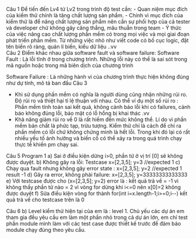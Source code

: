 Câu 1 Để tiến đến Lv4 từ Lv2 trong trình độ test cần:
	- Quan niệm mục đích của kiểm thử chính là tăng chất lượng sản phẩm. 
	- Chính vì mục đích của kiểm thử là để nâng chất lượng sản phẩm nên cần sự phối hợp
	của cả tester và developer chứ không gây căng thẳng, mâu thuẫn trong team
	- Ý thức của việc nâng cao chất lượng phần mềm có trong mọi việc và mọi giai đoạn phát triển
	phần mềm. Từ những việc nhỏ như viết code có bố cục logic, đặt tên biến rõ ràng, quản lí
biến, kiểu dữ liệu ..vv   
Câu 2 Điểm khác nhau giữa software fault và software failure:
Software Fault : Là lỗi tĩnh ở trong chương trình. Những lỗi này có thể là sai sót trong mã nguồn 
hoặc trong mã biên dịch của chương trình 

Software Failure : Là những hành vi của chương trình thực hiện không đúng như dự tính, mô tả ban đầu
Câu 3
   - Khi sử dụng phần mềm có nghĩa là người dùng cũng nhận những rủi ro. Độ rủi ro và thiệt hại tỉ 
lệ thuận với nhau. Có thể ví dụ một số rủi ro : Phần mềm tính toán sai kết quả, không cảnh báo lỗi khi
có failures, cảnh báo không đúng lỗi, bảo mật có lỗ hổng bị khai thác .vv
   - Khả năng giảm rủi ro về 0 là rất hiếm đến mức không thể. Lí do vì phần mềm bản chất là phức tạp, 
trừu tượng. Kiểm thử chỉ là cách để chỉ ra phần mềm có lỗi chứ không chứng minh là hết lỗi. Trong khi
đó lại có rất nhiều yếu tố ảnh hưởng và biến cố có thể xảy ra trong quá trình chạy thực tế khiến pm chạy sai.

Câu 5
	Program 1
a) Sai ở điều kiện dừng i>0, phần tử ở vị trí [0] sẽ không được duyệt.
b) Không gây ra lỗi: Testcase x=[2,3,5]; y=3 //expected 1
c) Chạy qua fault nhưng không gây error state : x=[2,3,5]; y=2 //expected 1   result -1
d) Gây ra error, không phải failure: x=[2,3,5]; y=33333333333333
e) Với testcase được cho (x=[2,3,5]; y=2) error là : kết quả trả về = -1 vì không thấy phần tử nào = 2
vì vòng for dừng khi i<=0 nên x[0]=2 không được duyệt
f) Sửa điều kiện vòng for thành for(int i=x.length-1;i>=0;i--)
kết quả trả về cho testcase trên là 0

Câu 6
b) Level kiểm thử hiện tại của em là : level 1. Chủ yếu các dự án em tham gia đều yêu cầu em làm một phần
nhỏ trong cả dự án lớn, em chỉ test phần module mình làm với các test case được thiết kế trước để đảm bảo 
module chạy đúng theo yêu cầu. 